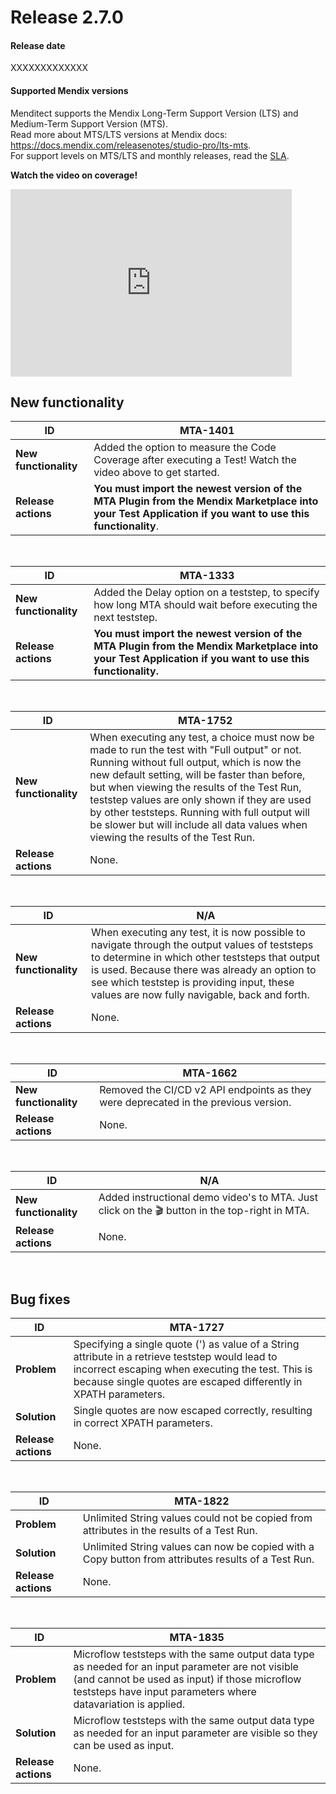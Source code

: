 # Release 2.7.0

#### Release date

XXXXXXXXXXXXX

#### Supported Mendix versions

Menditect supports the Mendix Long-Term Support Version (LTS) and Medium-Term Support Version (MTS). <br/>
Read more about MTS/LTS versions at Mendix docs: https://docs.mendix.com/releasenotes/studio-pro/lts-mts. <br/>
For support levels on MTS/LTS and monthly releases, read the [SLA](../legal/sla). 


**Watch the video on coverage!**
<iframe src="https://player.vimeo.com/video/956958620?h=47a5aa5f4c" height="300" width="450" frameborder="0" allow="autoplay; fullscreen" allowfullscreen></iframe>
<br/>



## New functionality 


| ID                    | MTA-1401                                                                                                                                               |
| --------------------- | ------------------------------------------------------------------------------------------------------------------------------------------------------ |
| __New functionality__ | Added the option to measure the Code Coverage after executing a Test! Watch the video above to get started.                                            |
| __Release actions__   | **You must import the newest version of the MTA Plugin from the Mendix Marketplace into your Test Application if you want to use this functionality**. |
<br/>


| ID                    | MTA-1333                                                                                                                                               |
| --------------------- | ------------------------------------------------------------------------------------------------------------------------------------------------------ |
| __New functionality__ | Added the Delay option on a teststep, to specify how long MTA should wait before executing the next teststep.                                          |
| __Release actions__   | **You must import the newest version of the MTA Plugin from the Mendix Marketplace into your Test Application if you want to use this functionality.** |

<br/>


| ID                    | MTA-1752                                                                                                                                                                                                                                                                                                                                                                                                                          |
| --------------------- | --------------------------------------------------------------------------------------------------------------------------------------------------------------------------------------------------------------------------------------------------------------------------------------------------------------------------------------------------------------------------------------------------------------------------------- |
| __New functionality__ | When executing any test, a choice must now be made to run the test with "Full output" or not. Running without full output, which is now the new default setting, will be faster than before, but when viewing the results of the Test Run, teststep values are only shown if they are used by other teststeps. Running with full output will be slower but will include all data values when viewing the results of the Test Run. |
| __Release actions__   | None.                                                                                                                                                                                                                                                                                                                                                                                                                             |

<br/>


| ID                    | N/A                                                                                                                                                                                                                                                                                           |
| --------------------- | --------------------------------------------------------------------------------------------------------------------------------------------------------------------------------------------------------------------------------------------------------------------------------------------- |
| __New functionality__ | When executing any test, it is now possible to navigate through the output values of teststeps to determine in which other teststeps that output is used. Because there was already an option to see which teststep is providing input, these values are now fully navigable, back and forth. |
| __Release actions__   | None.                                                                                                                                                                                                                                                                                         |

<br/>


| ID                    | MTA-1662                                                                            |
| --------------------- | ----------------------------------------------------------------------------------- |
| __New functionality__ | Removed the CI/CD v2 API endpoints as they were deprecated in the previous version. |
| __Release actions__   | None.                                                                               |

<br/>


| ID                    | N/A                                                                                          |
| --------------------- | -------------------------------------------------------------------------------------------- |
| __New functionality__ | Added instructional demo video's to MTA. Just click on the 🎬 button in the top-right in MTA. |
| __Release actions__   | None.                                                                                        |

<br/>



## Bug fixes


| ID                  | MTA-1727                                                                                                                                                                                                                 |
| ------------------- | ------------------------------------------------------------------------------------------------------------------------------------------------------------------------------------------------------------------------ |
| __Problem__         | Specifying a single quote (') as value of a String attribute in a retrieve teststep would lead to incorrect escaping when executing the test. This is because single quotes are escaped differently in XPATH parameters. |
| __Solution__        | Single quotes are now escaped correctly, resulting in correct XPATH parameters.                                                                                                                                          |
| __Release actions__ | None.                                                                                                                                                                                                                    |

<br/>



| ID                  | MTA-1822                                                                                            |
| ------------------- | --------------------------------------------------------------------------------------------------- |
| __Problem__         | Unlimited String values could not be copied from attributes in the results of a Test Run.           |
| __Solution__        | Unlimited String values can now be copied with a Copy button from attributes results of a Test Run. |
| __Release actions__ | None.                                                                                               |

<br/>



| ID                  | MTA-1835                                                                                                                                                                                                             |
| ------------------- | -------------------------------------------------------------------------------------------------------------------------------------------------------------------------------------------------------------------- |
| __Problem__         | Microflow teststeps with the same output data type as needed for an input parameter are not visible (and cannot be used as input) if those microflow teststeps have input parameters where datavariation is applied. |
| __Solution__        | Microflow teststeps with the same output data type as needed for an input parameter are visible so they can be used as input.                                                                                        |
| __Release actions__ | None.                                                                                                                                                                                                                |

<br/>


